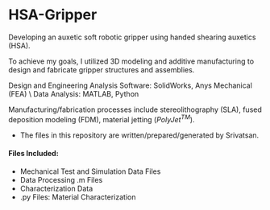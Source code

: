 # HSA-Gripper

Developing an auxetic soft robotic gripper using handed shearing auxetics (HSA).

To achieve my goals, I utilized 3D modeling and additive manufacturing to design and fabricate gripper structures and assemblies.

Design and Engineering Analysis Software: SolidWorks, Anys Mechanical (FEA) \\
Data Analysis: MATLAB, Python

Manufacturing/fabrication processes include stereolithography (SLA), fused deposition modeling (FDM), material jetting ($PolyJet^{TM}$).

- The files in this repository are written/prepared/generated by Srivatsan.

#### Files Included:
- Mechanical Test and Simulation Data Files
- Data Processing .m Files
- Characterization Data
- .py Files: Material Characterization